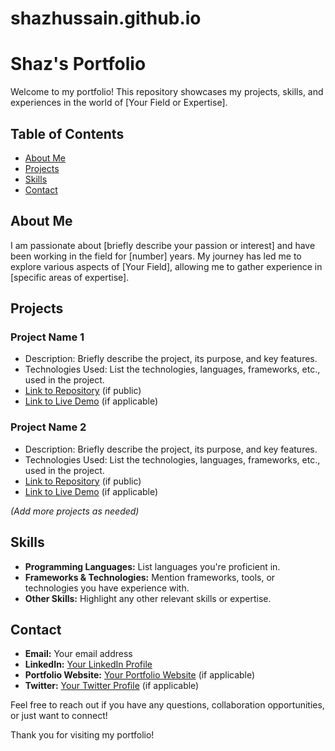 # shazhussain.github.io
# Shaz's Portfolio

Welcome to my portfolio! This repository showcases my projects, skills, and experiences in the world of [Your Field or Expertise].

## Table of Contents

- [About Me](#about-me)
- [Projects](#projects)
- [Skills](#skills)
- [Contact](#contact)

## About Me

I am passionate about [briefly describe your passion or interest] and have been working in the field for [number] years. My journey has led me to explore various aspects of [Your Field], allowing me to gather experience in [specific areas of expertise].

## Projects

### Project Name 1
- Description: Briefly describe the project, its purpose, and key features.
- Technologies Used: List the technologies, languages, frameworks, etc., used in the project.
- [Link to Repository](link) (if public)
- [Link to Live Demo](link) (if applicable)

### Project Name 2
- Description: Briefly describe the project, its purpose, and key features.
- Technologies Used: List the technologies, languages, frameworks, etc., used in the project.
- [Link to Repository](link) (if public)
- [Link to Live Demo](link) (if applicable)

_(Add more projects as needed)_

## Skills

- **Programming Languages:** List languages you're proficient in.
- **Frameworks & Technologies:** Mention frameworks, tools, or technologies you have experience with.
- **Other Skills:** Highlight any other relevant skills or expertise.

## Contact

- **Email:** Your email address
- **LinkedIn:** [Your LinkedIn Profile](link)
- **Portfolio Website:** [Your Portfolio Website](link) (if applicable)
- **Twitter:** [Your Twitter Profile](link) (if applicable)

Feel free to reach out if you have any questions, collaboration opportunities, or just want to connect!

Thank you for visiting my portfolio!
